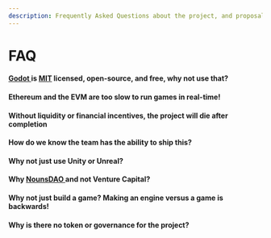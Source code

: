 ```yaml
---
description: Frequently Asked Questions about the project, and proposal.
---
```


# FAQ

#### [Godot ](https://godotengine.org/)is [MIT](https://opensource.org/licenses/MIT) licensed, open-source, and free, why not use that?

#### Ethereum and the EVM are too slow to run games in real-time!

#### Without liquidity or financial incentives, the project will die after completion

#### How do we know the team has the ability to ship this?

#### Why not just use Unity or Unreal?

#### Why [NounsDAO ](https://nouns.wtf/)and not Venture Capital?

#### Why not just build a game? Making an engine versus a game is backwards!

#### Why is there no token or governance for the project?
